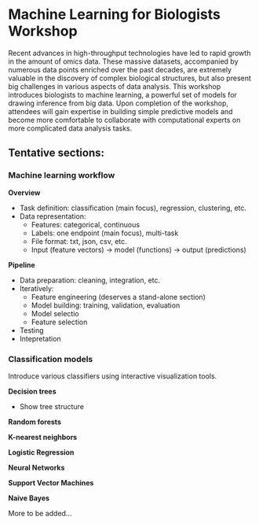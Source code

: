 # Machine Learning for Biologists Workshop

Recent advances in high-throughput technologies have led to rapid growth in the amount of omics data. These massive datasets, accompanied by numerous data points enriched over the past decades, are extremely valuable in the discovery of complex biological structures, but also present big challenges in various aspects of data analysis. This workshop introduces biologists to machine learning, a powerful set of models for drawing inference from big data.  Upon completion of the workshop, attendees will gain expertise in building simple predictive models and become more comfortable to collaborate with computational experts on more complicated data analysis tasks.

## Tentative sections:

### Machine learning workflow

**Overview**
  * Task definition: classification (main focus), regression, clustering, etc.
  * Data representation: 
    * Features: categorical, continuous
    * Labels: one endpoint (main focus), multi-task
    * File format: txt, json, csv, etc.
    * Input (feature vectors) -> model (functions) -> output (predictions)
    
**Pipeline**
  * Data preparation: cleaning, integration, etc.
  * Iteratively:
    * Feature engineering (deserves a stand-alone section)
    * Model building: training, validation, evaluation
    * Model selectio
    * Feature selection
  * Testing
  * Intepretation

### Classification models

Introduce various classifiers using interactive visualization tools.

**Decision trees**
  * Show tree structure

**Random forests**

**K-nearest neighbors**

**Logistic Regression**

**Neural Networks**

**Support Vector Machines**

**Naive Bayes**

More to be added... 
    
